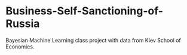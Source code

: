 # Business-Self-Sanctioning-of-Russia
Bayesian Machine Learning  class project with data from Kiev School of Economics.  
